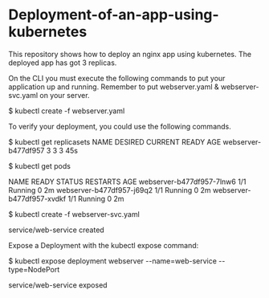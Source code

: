 # Deployment-of-an-app-using-kubernetes
This repository shows how to deploy an nginx app using kubernetes. The deployed app has got 3 replicas.

On the CLI you must execute the following commands to put your application up and running. Remember to put webserver.yaml &  webserver-svc.yaml  on your server.

$  kubectl create -f webserver.yaml

To verify your deployment, you could use the following commands.

$  kubectl get replicasets
NAME                  DESIRED   CURRENT   READY     AGE
webserver-b477df957   3         3         3         45s

$ kubectl get pods

NAME                        READY     STATUS    RESTARTS   AGE
webserver-b477df957-7lnw6   1/1       Running   0          2m
webserver-b477df957-j69q2   1/1       Running   0          2m
webserver-b477df957-xvdkf   1/1       Running   0          2m

$ kubectl create -f webserver-svc.yaml

service/web-service created

Expose a Deployment with the kubectl expose command:

$ kubectl expose deployment webserver --name=web-service --type=NodePort

service/web-service exposed
